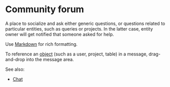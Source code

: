 <!-- TITLE: Community forum -->
<!-- SUBTITLE: -->

# Community forum

A place to socialize and ask either generic questions, or questions related to particular entities, such as queries or
projects. In the latter case, entity owner will get notified that someone asked for help.

Use [Markdown](../overview/markdown.md) for rich formatting.

To reference an [object](../datagrok/objects.md) (such as a user, project, table) in a message, drag-and-drop into the
message area.

See also:

* [Chat](chat.md)
